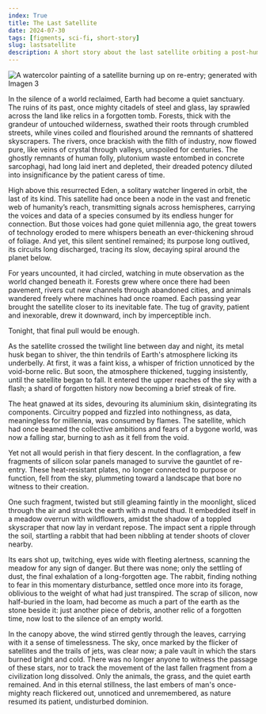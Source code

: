 ```yaml
---
index: True
title: The Last Satellite
date: 2024-07-30
tags: [figments, sci-fi, short-story]
slug: lastsatellite
description: A short story about the last satellite orbiting a post-human Earth and its final descent.
---
```


![A watercolor painting of a satellite burning up on re-entry; generated with Imagen 3](../../images/satellite.webp)

In the silence of a world reclaimed, Earth had become a quiet sanctuary. The ruins of its past, once mighty citadels of steel and glass, lay sprawled across the land like relics in a forgotten tomb. Forests, thick with the grandeur of untouched wilderness, swathed their roots through crumbled streets, while vines coiled and flourished around the remnants of shattered skyscrapers. The rivers, once brackish with the filth of industry, now flowed pure, like veins of crystal through valleys, unspoiled for centuries. The ghostly remnants of human folly, plutonium waste entombed in concrete sarcophagi, had long laid inert and depleted, their dreaded potency diluted into insignificance by the patient caress of time.

High above this resurrected Eden, a solitary watcher lingered in orbit, the last of its kind. This satellite had once been a node in the vast and frenetic web of humanity’s reach, transmitting signals across hemispheres, carrying the voices and data of a species consumed by its endless hunger for connection. But those voices had gone quiet millennia ago, the great towers of technology eroded to mere whispers beneath an ever-thickening shroud of foliage. And yet, this silent sentinel remained; its purpose long outlived, its circuits long discharged, tracing its slow, decaying spiral around the planet below.

For years uncounted, it had circled, watching in mute observation as the world changed beneath it. Forests grew where once there had been pavement, rivers cut new channels through abandoned cities, and animals wandered freely where machines had once roamed. Each passing year brought the satellite closer to its inevitable fate. The tug of gravity, patient and inexorable, drew it downward, inch by imperceptible inch.

Tonight, that final pull would be enough.

As the satellite crossed the twilight line between day and night, its metal husk began to shiver, the thin tendrils of Earth's atmosphere licking its underbelly. At first, it was a faint kiss, a whisper of friction unnoticed by the void-borne relic. But soon, the atmosphere thickened, tugging insistently, until the satellite began to fall. It entered the upper reaches of the sky with a flash; a shard of forgotten history now becoming a brief streak of fire.

The heat gnawed at its sides, devouring its aluminium skin, disintegrating its components. Circuitry popped and fizzled into nothingness, as data, meaningless for millennia, was consumed by flames. The satellite, which had once beamed the collective ambitions and fears of a bygone world, was now a falling star, burning to ash as it fell from the void.

Yet not all would perish in that fiery descent. In the conflagration, a few fragments of silicon solar panels managed to survive the gauntlet of re-entry. These heat-resistant plates, no longer connected to purpose or function, fell from the sky, plummeting toward a landscape that bore no witness to their creation.

One such fragment, twisted but still gleaming faintly in the moonlight, sliced through the air and struck the earth with a muted thud. It embedded itself in a meadow overrun with wildflowers, amidst the shadow of a toppled skyscraper that now lay in verdant repose. The impact sent a ripple through the soil, startling a rabbit that had been nibbling at tender shoots of clover nearby.

Its ears shot up, twitching, eyes wide with fleeting alertness, scanning the meadow for any sign of danger. But there was none; only the settling of dust, the final exhalation of a long-forgotten age. The rabbit, finding nothing to fear in this momentary disturbance, settled once more into its forage, oblivious to the weight of what had just transpired. The scrap of silicon, now half-buried in the loam, had become as much a part of the earth as the stone beside it: just another piece of debris, another relic of a forgotten time, now lost to the silence of an empty world.

In the canopy above, the wind stirred gently through the leaves, carrying with it a sense of timelessness. The sky, once marked by the flicker of satellites and the trails of jets, was clear now; a pale vault in which the stars burned bright and cold. There was no longer anyone to witness the passage of these stars, nor to track the movement of the last fallen fragment from a civilization long dissolved. Only the animals, the grass, and the quiet earth remained. And in this eternal stillness, the last embers of man's once-mighty reach flickered out, unnoticed and unremembered, as nature resumed its patient, undisturbed dominion.
